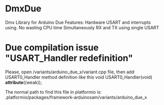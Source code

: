 DmxDue
======

Dmx Library for Arduino Due
Features:
Hardware USART and interrupts using. No wasting CPU time
Simultaneously RX and TX using single USART

# Due compilation issue "USART<X>_Handler redefinition"
Please, open  /variants/arduino_due_x/variant.cpp file, then add USART0_Handler method definition like this
void USART0_Handler(void) __attribute__((weak));

The normal path to find this file in platformio is:
.platformio/packages/framework-arduinosam/variants/arduino_due_x
